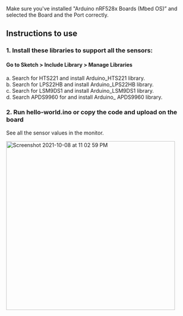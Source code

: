 
Make sure you've installed "Arduino nRF528x Boards (Mbed OS)” and selected the Board and the Port correctly.

## Instructions to use

### 1. Install these libraries to support all the sensors:
#### Go to Sketch > Include Library > Manage Libraries
  a. Search for HTS221 and install Arduino_HTS221 library.  
  b. Search for LPS22HB and install Arduino_LPS22HB library.   
  c. Search for LSM9DS1 and install Arduino_LSM9DS1 library.    
  d. Search APDS9960 for and install Arduino_ APDS9960 library.  


### 2. Run hello-world.ino or copy the code and upload on the board

See all the sensor values in the monitor.

<img width="454" alt="Screenshot 2021-10-08 at 11 02 59 PM" src="https://user-images.githubusercontent.com/11044960/136598933-ab9dfd08-c9ff-43a3-84a5-726f93a19b10.png">


